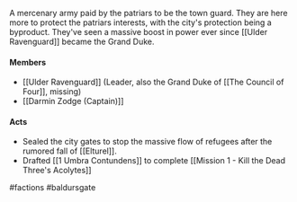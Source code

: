 A mercenary army paid by the patriars to be the town guard.  They are here more to protect the patriars interests, with the city's protection being a byproduct.  They've seen a massive boost in power ever since [[Ulder Ravenguard]] became the Grand Duke.

#### Members
- [[Ulder Ravenguard]] (Leader, also the Grand Duke of [[The Council of Four]], missing)
- [[Darmin Zodge (Captain)]]

#### Acts
- Sealed the city gates to stop the massive flow of refugees after the rumored fall of [[Elturel]].
- Drafted [[1 Umbra Contundens]] to complete [[Mission 1 - Kill the Dead Three's Acolytes]]

#factions #baldursgate 
